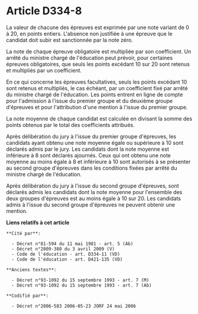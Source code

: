 # Article D334-8

La valeur de chacune des épreuves est exprimée par une note variant de 0 à 20, en points entiers. L'absence non justifiée à
une épreuve que le candidat doit subir est sanctionnée par la note zéro.

La note de chaque épreuve obligatoire est multipliée par son coefficient. Un arrêté du ministre chargé de l'éducation peut
prévoir, pour certaines épreuves obligatoires, que seuls les points excédant 10 sur 20 sont retenus et multipliés par un
coefficient.

En ce qui concerne les épreuves facultatives, seuls les points excédant 10 sont retenus et multipliés, le cas échéant, par un
coefficient fixé par arrêté du ministre chargé de l'éducation. Les points entrent en ligne de compte pour l'admission à
l'issue du premier groupe et du deuxième groupe d'épreuves et pour l'attribution d'une mention à l'issue du premier groupe.

La note moyenne de chaque candidat est calculée en divisant la somme des points obtenus par le total des coefficients
attribués.

Après délibération du jury à l'issue du premier groupe d'épreuves, les candidats ayant obtenu une note moyenne égale ou
supérieure à 10 sont déclarés admis par le jury. Les candidats dont la note moyenne est inférieure à 8 sont déclarés
ajournés. Ceux qui ont obtenu une note moyenne au moins égale à 8 et inférieure à 10 sont autorisés à se présenter au second
groupe d'épreuves dans les conditions fixées par arrêté du ministre chargé de l'éducation.

Après délibération du jury à l'issue du second groupe d'épreuves, sont déclarés admis les candidats dont la note moyenne pour
l'ensemble des deux groupes d'épreuves est au moins égale à 10 sur 20. Les candidats admis à l'issue du second groupe
d'épreuves ne peuvent obtenir une mention.

**Liens relatifs à cet article**

	**Cité par**:

	  - Décret n°81-594 du 11 mai 1981 - art. 5 (Ab)
	  - Décret n°2009-380 du 3 avril 2009 (V)
	  - Code de l'éducation - art. D334-11 (VD)
	  - Code de l'éducation - art. D421-135 (VD)

	**Anciens textes**:

	  - Décret n°93-1092 du 15 septembre 1993 - art. 7 (M)
	  - Décret n°93-1092 du 15 septembre 1993 - art. 7 (Ab)

	**Codifié par**:

	  - Décret n°2006-583 2006-05-23 JORF 24 mai 2006
